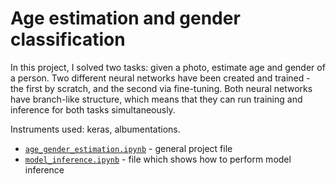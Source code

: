 # Age estimation and gender classification

In this project, I solved two tasks: given a photo, estimate age and gender of a person. Two different neural networks have been created and trained - the first by scratch, and the second via fine-tuning. Both neural networks have branch-like structure, which means that they can run training and inference for both tasks simultaneously.

Instruments used: keras, albumentations.

* [`age_gender_estimation.ipynb`](https://nbviewer.org/github/KovalevEvgeny/age-gender-estimation/blob/main/age_gender_estimation.ipynb) - general project file
* [`model_inference.ipynb`](https://nbviewer.org/github/KovalevEvgeny/age-gender-estimation/blob/main/model_inference.ipynb) - file which shows how to perform model inference
